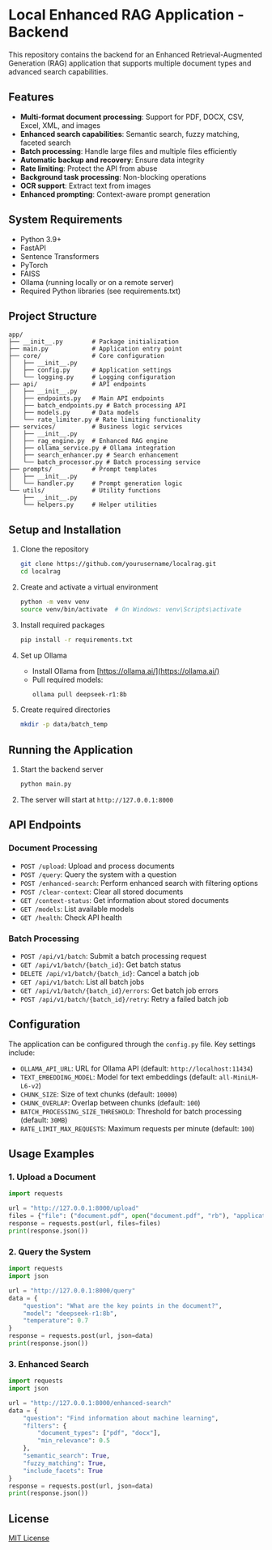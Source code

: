 # Local Enhanced RAG Application - Backend

This repository contains the backend for an Enhanced Retrieval-Augmented Generation (RAG) application that supports multiple document types and advanced search capabilities.

## Features

- **Multi-format document processing**: Support for PDF, DOCX, CSV, Excel, XML, and images
- **Enhanced search capabilities**: Semantic search, fuzzy matching, faceted search
- **Batch processing**: Handle large files and multiple files efficiently
- **Automatic backup and recovery**: Ensure data integrity
- **Rate limiting**: Protect the API from abuse
- **Background task processing**: Non-blocking operations
- **OCR support**: Extract text from images
- **Enhanced prompting**: Context-aware prompt generation

## System Requirements

- Python 3.9+
- FastAPI
- Sentence Transformers
- PyTorch
- FAISS
- Ollama (running locally or on a remote server)
- Required Python libraries (see requirements.txt)

## Project Structure

```
app/
├── __init__.py        # Package initialization
├── main.py            # Application entry point
├── core/              # Core configuration
│   ├── __init__.py
│   ├── config.py      # Application settings
│   └── logging.py     # Logging configuration
├── api/               # API endpoints
│   ├── __init__.py
│   ├── endpoints.py   # Main API endpoints
│   ├── batch_endpoints.py # Batch processing API
│   ├── models.py      # Data models
│   └── rate_limiter.py # Rate limiting functionality
├── services/          # Business logic services
│   ├── __init__.py
│   ├── rag_engine.py  # Enhanced RAG engine
│   ├── ollama_service.py # Ollama integration
│   ├── search_enhancer.py # Search enhancement
│   └── batch_processor.py # Batch processing service
├── prompts/           # Prompt templates
│   ├── __init__.py
│   └── handler.py     # Prompt generation logic
└── utils/             # Utility functions
    ├── __init__.py
    └── helpers.py     # Helper utilities
```

## Setup and Installation

1. Clone the repository
   ```bash
   git clone https://github.com/yourusername/localrag.git
   cd localrag
   ```

2. Create and activate a virtual environment
   ```bash
   python -m venv venv
   source venv/bin/activate  # On Windows: venv\Scripts\activate
   ```

3. Install required packages
   ```bash
   pip install -r requirements.txt
   ```

4. Set up Ollama
   - Install Ollama from [https://ollama.ai/](https://ollama.ai/)
   - Pull required models:
     ```bash
     ollama pull deepseek-r1:8b
     ```

5. Create required directories
   ```bash
   mkdir -p data/batch_temp
   ```

## Running the Application

1. Start the backend server
   ```bash
   python main.py
   ```

2. The server will start at `http://127.0.0.1:8000`

## API Endpoints

### Document Processing

- `POST /upload`: Upload and process documents
- `POST /query`: Query the system with a question
- `POST /enhanced-search`: Perform enhanced search with filtering options
- `POST /clear-context`: Clear all stored documents
- `GET /context-status`: Get information about stored documents
- `GET /models`: List available models
- `GET /health`: Check API health

### Batch Processing

- `POST /api/v1/batch`: Submit a batch processing request
- `GET /api/v1/batch/{batch_id}`: Get batch status
- `DELETE /api/v1/batch/{batch_id}`: Cancel a batch job
- `GET /api/v1/batch`: List all batch jobs
- `GET /api/v1/batch/{batch_id}/errors`: Get batch job errors
- `POST /api/v1/batch/{batch_id}/retry`: Retry a failed batch job

## Configuration

The application can be configured through the `config.py` file. Key settings include:

- `OLLAMA_API_URL`: URL for Ollama API (default: `http://localhost:11434`)
- `TEXT_EMBEDDING_MODEL`: Model for text embeddings (default: `all-MiniLM-L6-v2`)
- `CHUNK_SIZE`: Size of text chunks (default: `10000`)
- `CHUNK_OVERLAP`: Overlap between chunks (default: `100`)
- `BATCH_PROCESSING_SIZE_THRESHOLD`: Threshold for batch processing (default: `30MB`)
- `RATE_LIMIT_MAX_REQUESTS`: Maximum requests per minute (default: `100`)

## Usage Examples

### 1. Upload a Document

```python
import requests

url = "http://127.0.0.1:8000/upload"
files = {"file": ("document.pdf", open("document.pdf", "rb"), "application/pdf")}
response = requests.post(url, files=files)
print(response.json())
```

### 2. Query the System

```python
import requests
import json

url = "http://127.0.0.1:8000/query"
data = {
    "question": "What are the key points in the document?",
    "model": "deepseek-r1:8b",
    "temperature": 0.7
}
response = requests.post(url, json=data)
print(response.json())
```

### 3. Enhanced Search

```python
import requests
import json

url = "http://127.0.0.1:8000/enhanced-search"
data = {
    "question": "Find information about machine learning",
    "filters": {
        "document_types": ["pdf", "docx"],
        "min_relevance": 0.5
    },
    "semantic_search": True,
    "fuzzy_matching": True,
    "include_facets": True
}
response = requests.post(url, json=data)
print(response.json())
```

## License

[MIT License](/LICENSE)